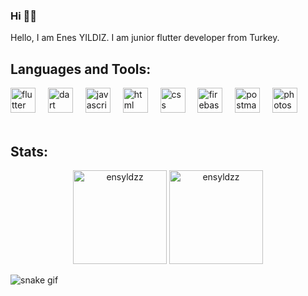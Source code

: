 
<h3 align="left">Hi 👋🏻</h3> 

Hello, I am Enes YILDIZ. I am junior flutter developer from Turkey.

<h2 align="left">Languages and Tools:</h2>

<div align="left">
  <img src="https://cdn.jsdelivr.net/gh/devicons/devicon/icons/flutter/flutter-original.svg" height="40" alt="flutter logo"  />
  <img width="12" />
  <img src="https://cdn.jsdelivr.net/gh/devicons/devicon/icons/dart/dart-original.svg" height="40" alt="dart logo"  />
  <img width="12" />
  <img src="https://cdn.jsdelivr.net/gh/devicons/devicon/icons/javascript/javascript-original.svg" height="40" alt="javascript logo"  />
  <img width="12" />
  <img src="https://cdn.jsdelivr.net/gh/devicons/devicon/icons/html5/html5-original.svg" height="40" alt="html logo"  />
  <img width="12" />
  <img src="https://cdn.jsdelivr.net/gh/devicons/devicon/icons/css3/css3-original.svg" height="40" alt="css logo"  />
  <img width="12" />
  <img src="https://cdn.jsdelivr.net/gh/devicons/devicon/icons/firebase/firebase-original.svg" height="40" alt="firebase logo"  />
  <img width="12" />
  <img src="https://cdn.jsdelivr.net/gh/devicons/devicon@latest/icons/postman/postman-original.svg" height="40" alt="postman logo"  />
  <img width="12" />
  <img src="https://cdn.jsdelivr.net/gh/devicons/devicon@latest/icons/photoshop/photoshop-original.svg" height="40" alt="photoshop logo"  />
</div>

<br clear="both">

<h2 align="left"> Stats: </h2>
<div align="center">
  <img src="https://github-readme-stats.vercel.app/api?username=ensyldzz&show_icons=true&locale=en" height="150" alt="ensyldzz"  />
  <img src="https://github-readme-stats.vercel.app/api/top-langs?username=ensyldzz&show_icons=true&locale=en&layout=compact" height="150" alt="ensyldzz"/>
</div>

![snake gif](https://github.com/ensyldzz/ensyldzz/blob/output/github-contribution-grid-snake.gif)

